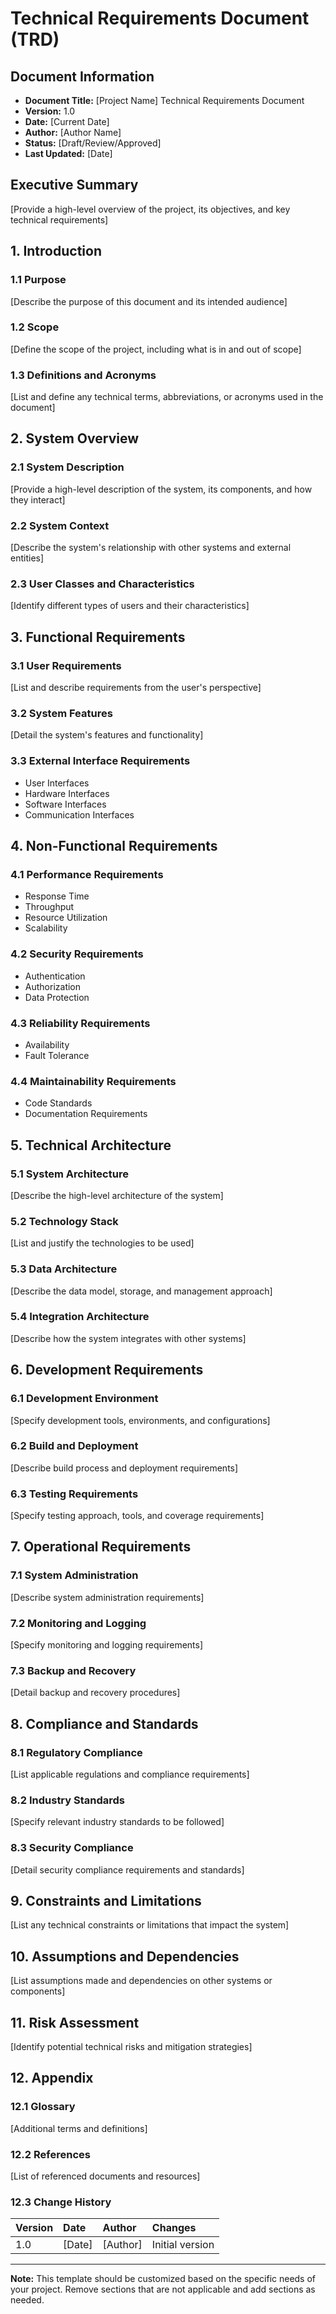 # Technical Requirements Document (TRD)

## Document Information
- **Document Title:** [Project Name] Technical Requirements Document
- **Version:** 1.0
- **Date:** [Current Date]
- **Author:** [Author Name]
- **Status:** [Draft/Review/Approved]
- **Last Updated:** [Date]

## Executive Summary
[Provide a high-level overview of the project, its objectives, and key technical requirements]

## 1. Introduction
### 1.1 Purpose
[Describe the purpose of this document and its intended audience]

### 1.2 Scope
[Define the scope of the project, including what is in and out of scope]

### 1.3 Definitions and Acronyms
[List and define any technical terms, abbreviations, or acronyms used in the document]

## 2. System Overview
### 2.1 System Description
[Provide a high-level description of the system, its components, and how they interact]

### 2.2 System Context
[Describe the system's relationship with other systems and external entities]

### 2.3 User Classes and Characteristics
[Identify different types of users and their characteristics]

## 3. Functional Requirements
### 3.1 User Requirements
[List and describe requirements from the user's perspective]

### 3.2 System Features
[Detail the system's features and functionality]

### 3.3 External Interface Requirements
- User Interfaces
- Hardware Interfaces
- Software Interfaces
- Communication Interfaces

## 4. Non-Functional Requirements
### 4.1 Performance Requirements
- Response Time
- Throughput
- Resource Utilization
- Scalability

### 4.2 Security Requirements
- Authentication
- Authorization
- Data Protection

### 4.3 Reliability Requirements
- Availability
- Fault Tolerance

### 4.4 Maintainability Requirements
- Code Standards
- Documentation Requirements

## 5. Technical Architecture
### 5.1 System Architecture
[Describe the high-level architecture of the system]

### 5.2 Technology Stack
[List and justify the technologies to be used]

### 5.3 Data Architecture
[Describe the data model, storage, and management approach]

### 5.4 Integration Architecture
[Describe how the system integrates with other systems]

## 6. Development Requirements
### 6.1 Development Environment
[Specify development tools, environments, and configurations]

### 6.2 Build and Deployment
[Describe build process and deployment requirements]

### 6.3 Testing Requirements
[Specify testing approach, tools, and coverage requirements]

## 7. Operational Requirements
### 7.1 System Administration
[Describe system administration requirements]

### 7.2 Monitoring and Logging
[Specify monitoring and logging requirements]

### 7.3 Backup and Recovery
[Detail backup and recovery procedures]

## 8. Compliance and Standards
### 8.1 Regulatory Compliance
[List applicable regulations and compliance requirements]

### 8.2 Industry Standards
[Specify relevant industry standards to be followed]

### 8.3 Security Compliance
[Detail security compliance requirements and standards]

## 9. Constraints and Limitations
[List any technical constraints or limitations that impact the system]

## 10. Assumptions and Dependencies
[List assumptions made and dependencies on other systems or components]

## 11. Risk Assessment
[Identify potential technical risks and mitigation strategies]

## 12. Appendix
### 12.1 Glossary
[Additional terms and definitions]

### 12.2 References
[List of referenced documents and resources]

### 12.3 Change History

| Version | Date       | Author      | Changes                    |
|:--------|:-----------|:------------|:---------------------------|
| 1.0     | [Date]     | [Author]    | Initial version            |

---

**Note:** This template should be customized based on the specific needs of your project. Remove sections that are not applicable and add sections as needed. 